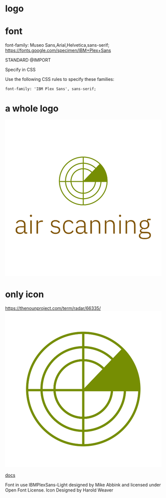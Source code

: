 # logo

# font
font-family: Museo Sans,Arial,Helvetica,sans-serif;
https://fonts.google.com/specimen/IBM+Plex+Sans

STANDARD @IMPORT
<link href="https://fonts.googleapis.com/css?family=IBM+Plex+Sans&display=swap" rel="stylesheet">
Specify in CSS

Use the following CSS rules to specify these families:

    font-family: 'IBM Plex Sans', sans-serif;



# a whole logo
![logo](/1/default.png)

# only icon
https://thenounproject.com/term/radar/66335/
![logo](/1/profile.png)

[docs](https://airscanning.github.io/docs/)


Font in use IBMPlexSans-Light designed by Mike Abbink and licensed under Open Font License. Icon Designed by Harold Weaver
